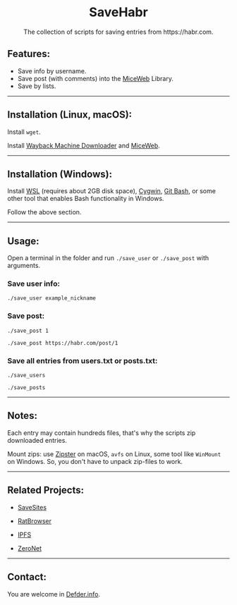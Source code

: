 <h1 align="center">SaveHabr</h1>

<p align="center">The collection of scripts for saving entries from https://habr.com.</p>

## Features:

- Save info by username.
- Save post (with comments) into the [MiceWeb](https://github.com/Robotizing/MiceWeb) Library.
- Save by lists.

---

## Installation (Linux, macOS):

Install `wget`.

Install [Wayback Machine Downloader](https://github.com/ImportTaste/wayback-machine-downloader) and [MiceWeb](https://github.com/Robotizing/MiceWeb).

---

## Installation (Windows):

Install [WSL](https://docs.microsoft.com/en-us/windows/wsl/install-win10) (requires about 2GB disk space), [Cygwin](https://www.cygwin.com/), [Git Bash](http://git-scm.com), or some other tool that enables Bash functionality in Windows.

Follow the above section.

---

## Usage:

Open a terminal in the folder and run `./save_user` or `./save_post` with arguments.

### Save user info:
`./save_user example_nickname`

### Save post:
`./save_post 1`

`./save_post https://habr.com/post/1`

### Save all entries from users.txt or posts.txt:
`./save_users`

`./save_posts`

---

## Notes:

Each entry may contain hundreds files, that's why the scripts zip downloaded entries.

Mount zips: use [Zipster](https://ipfs.io/ipfs/QmUBbaw45ebpNB8oTPd5jR8n6v8oGJ9UMKMmnWYmX4Sk8Z) on macOS, `avfs` on Linux, some tool like `WinMount` on Windows. So, you don't have to unpack zip-files to work.

---

## Related Projects:

- [SaveSites](https://github.com/defder-su/SaveSites)

- [RatBrowser](http://ratbrowser.com)

- [IPFS](https://ipfs.io)

- [ZeroNet](https://zeronet.dev)

---

## Contact:

You are welcome in [Defder.info](http://defder.name).

